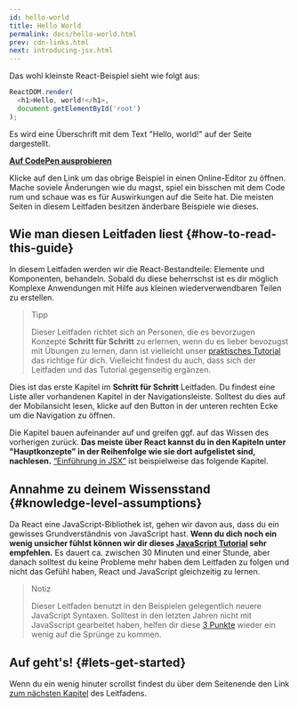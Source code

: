 ```yaml
---
id: hello-world
title: Hello World
permalink: docs/hello-world.html
prev: cdn-links.html
next: introducing-jsx.html
---
```


Das wohl kleinste React-Beispiel sieht wie folgt aus:

```js
ReactDOM.render(
  <h1>Hello, world!</h1>,
  document.getElementById('root')
);
```

Es wird eine Überschrift mit dem Text "Hello, world!" auf der Seite dargestellt.

**[Auf CodePen ausprobieren](codepen://hello-world)**

Klicke auf den Link um das obrige Beispiel in einen Online-Editor zu öffnen.
Mache soviele Änderungen wie du magst, spiel ein bisschen mit dem Code rum und schaue was es für Auswirkungen auf die Seite hat.
Die meisten Seiten in diesem Leitfaden besitzen änderbare Beispiele wie dieses.


## Wie man diesen Leitfaden liest {#how-to-read-this-guide}

In diesem Leitfaden werden wir die React-Bestandteile: Elemente und Komponenten, behandeln.
Sobald du diese beherrschst ist es dir möglich Komplexe Anwendungen mit Hilfe aus kleinen wiederverwendbaren Teilen zu erstellen.

>Tipp
>
>Dieser Leitfaden richtet sich an Personen, die es bevorzugen Konzepte **Schritt für Schritt** zu erlernen, wenn du es lieber bevozugst
>mit Übungen zu lernen, dann ist vielleicht unser [praktisches Tutorial](/tutorial/tutorial.html) das richtige für dich.
>Vielleicht findest du auch, dass sich der Leitfaden und das Tutorial gegenseitig ergänzen.

Dies ist das erste Kapitel im **Schritt für Schritt** Leitfaden. Du findest eine Liste aller vorhandenen Kapitel in der Navigationsleiste.
Solltest du dies auf der Mobilansicht lesen, klicke auf den Button in der unteren rechten Ecke um die Navigation zu öffnen.

Die Kapitel bauen aufeinander auf und greifen ggf. auf das Wissen des vorherigen zurück. **Das meiste über React kannst du in den Kapiteln unter "Hauptkonzepte" in der Reihenfolge wie sie dort aufgelistet sind, nachlesen.** [“Einführung in JSX”](/docs/introducing-jsx.html) ist beispielweise das folgende Kapitel.

## Annahme zu deinem Wissensstand {#knowledge-level-assumptions}

Da React eine JavaScript-Bibliothek ist, gehen wir davon aus, dass du ein gewisses Grundverständnis von JavaScript hast.
**Wenn du dich noch ein wenig unsicher fühlst können wir dir dieses [JavaScript Tutorial](https://developer.mozilla.org/de/docs/Web/JavaScript/Eine_Wiedereinfuehrung_in_JavaScript) sehr empfehlen.**
Es dauert ca. zwischen 30 Minuten und einer Stunde, aber danach solltest du keine Probleme mehr haben dem Leitfaden zu folgen
und nicht das Gefühl haben, React und JavaScript gleichzeitig zu lernen.

>Notiz
>
>Dieser Leitfaden benutzt in den Beispielen gelegentlich neuere JavaScript Syntaxen. Solltest in den letzten Jahren nicht mit JavaSscript
>gearbeitet haben, helfen dir diese [3 Punkte](https://gist.github.com/gaearon/683e676101005de0add59e8bb345340c) wieder ein wenig auf die Sprünge zu kommen.

## Auf geht's! {#lets-get-started}

Wenn du ein wenig hinuter scrollst findest du über dem Seitenende
den Link [zum nächsten Kapitel](/docs/introducing-jsx.html) des Leitfadens.
